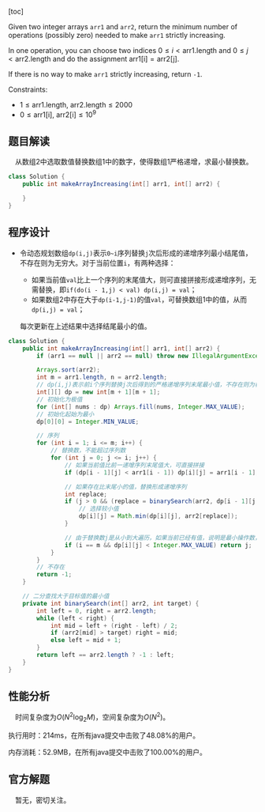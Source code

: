 [toc]

Given two integer arrays `arr1` and `arr2`, return the minimum number of operations (possibly zero) needed to make `arr1` strictly increasing.

In one operation, you can choose two indices $0 \le i < \text{arr1.length}$ and $0 \le j < \text{arr2.length}$ and do the assignment $\text{arr1[i]} = \text{arr2[j]}$.

If there is no way to make `arr1` strictly increasing, return `-1`.



Constraints:

* $1 \le \text{arr1.length, arr2.length} \le 2000$
* $0 \le \text{arr1[i], arr2[i]} \le 10^9$



## 题目解读

&emsp;从数组2中选取数值替换数组1中的数字，使得数组1严格递增，求最小替换数。

```java
class Solution {
    public int makeArrayIncreasing(int[] arr1, int[] arr2) {

    }
}
```

## 程序设计

* 令动态规划数组`dp(i,j)`表示`0~i`序列替换`j`次后形成的递增序列最小结尾值，不存在则为无穷大。对于当前位置`i`，有两种选择：

  * 如果当前值`val`比上一个序列的末尾值大，则可直接拼接形成递增序列，无需替换，即`if(do(i - 1,j) < val) dp(i,j) = val`；
  * 如果数组2中存在大于`dp(i-1,j-1)`的值`val`，可替换数组1中的值，从而`dp(i,j) = val`；

  每次更新在上述结果中选择结尾最小的值。

```java
class Solution {
    public int makeArrayIncreasing(int[] arr1, int[] arr2) {
        if (arr1 == null || arr2 == null) throw new IllegalArgumentException("invalid param");

        Arrays.sort(arr2);
        int m = arr1.length, n = arr2.length;
        // dp(i,j)表示前i个序列替换j次后得到的严格递增序列末尾最小值，不存在则为极值
        int[][] dp = new int[m + 1][m + 1];
        // 初始化为极值
        for (int[] nums : dp) Arrays.fill(nums, Integer.MAX_VALUE);
        // 初始化起始为最小
        dp[0][0] = Integer.MIN_VALUE;

        // 序列
        for (int i = 1; i <= m; i++) {
            // 替换数，不能超过序列数
            for (int j = 0; j <= i; j++) {
                // 如果当前值比前一递增序列末尾值大，可直接拼接
                if (dp[i - 1][j] < arr1[i - 1]) dp[i][j] = arr1[i - 1];

                // 如果存在比末尾小的值，替换形成递增序列
                int replace;
                if (j > 0 && (replace = binarySearch(arr2, dp[i - 1][j - 1])) != -1) {
                    // 选择较小值
                    dp[i][j] = Math.min(dp[i][j], arr2[replace]);
                }

                // 由于替换数j是从小到大遍历，如果当前已经有值，说明是最小操作数，返回
                if (i == m && dp[i][j] < Integer.MAX_VALUE) return j;
            }
        }
        // 不存在
        return -1;
    }

    // 二分查找大于目标值的最小值
    private int binarySearch(int[] arr2, int target) {
        int left = 0, right = arr2.length;
        while (left < right) {
            int mid = left + (right - left) / 2;
            if (arr2[mid] > target) right = mid;
            else left = mid + 1;
        }
        return left == arr2.length ? -1 : left;
    }
}
```

## 性能分析

&emsp;时间复杂度为$O(N^2\log_2M)$，空间复杂度为$O(N^2)$。

执行用时：214ms，在所有java提交中击败了48.08%的用户。

内存消耗：52.9MB，在所有java提交中击败了100.00%的用户。

## 官方解题

&emsp;暂无，密切关注。